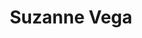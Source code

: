 ---
title: "Suzanne Vega"
summary: "Suzanne Nadine Vega is an American singer-songwriter best known for her folk-inspired music. Vega's music career spans almost 40 years. She came to prominence in the mid-1980s, releasing four singles that entered the Top 40 charts in the UK during the 1980s and 1990s, including \"Marlene on the Wall\", \"Left of Center\", \"Luka\" and \"No Cheap Thrill\". \"Tom's Diner\", which was originally released as an a cappella recording on Vega's second studio album, Solitude Standing , was remixed in 1990 as a dance track by English electronic duo DNA with Vega as featured artist, and it became a Top 10 hit in over five countries. The original a cappella recording of the song was used as a test during the creation of the MP3 format. The role of her song in the development of the MP3 compression prompted Vega to be given the title of \"The Mother of the MP3\".Vega has released nine studio albums to date, the latest of which is Lover, Beloved: Songs from an Evening with Carson McCullers, released in 2016."
slug: "suzanne-vega"
image: "suzanne-vega.jpg"
apple_music_artist_url: "https://music.apple.com/gb/artist/suzanne-vega/22665"
wikipedia_url: "https://en.wikipedia.org/wiki/Suzanne_Vega"
---